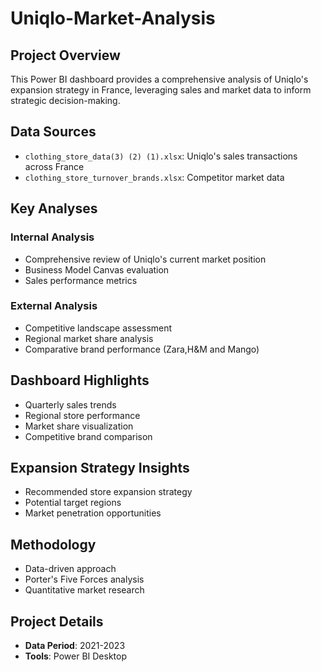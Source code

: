 # Uniqlo-Market-Analysis

## Project Overview
This Power BI dashboard provides a comprehensive analysis of Uniqlo's expansion strategy in France, leveraging sales and market data to inform strategic decision-making.

## Data Sources
- `clothing_store_data(3) (2) (1).xlsx`: Uniqlo's sales transactions across France
- `clothing_store_turnover_brands.xlsx`: Competitor market data

## Key Analyses
### Internal Analysis
- Comprehensive review of Uniqlo's current market position
- Business Model Canvas evaluation
- Sales performance metrics

### External Analysis
- Competitive landscape assessment
- Regional market share analysis
- Comparative brand performance (Zara,H&M and Mango)

## Dashboard Highlights
- Quarterly sales trends
- Regional store performance
- Market share visualization
- Competitive brand comparison

## Expansion Strategy Insights
- Recommended store expansion strategy
- Potential target regions
- Market penetration opportunities

## Methodology
- Data-driven approach
- Porter's Five Forces analysis
- Quantitative market research

## Project Details
- **Data Period**: 2021-2023
- **Tools**: Power BI Desktop



